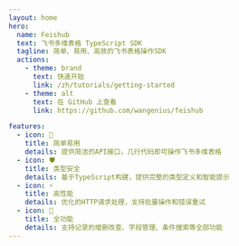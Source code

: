 ```yaml
---
layout: home
hero:
  name: Feishub
  text: 飞书多维表格 TypeScript SDK
  tagline: 简单、易用、高效的飞书表格操作SDK
  actions:
    - theme: brand
      text: 快速开始
      link: /zh/tutorials/getting-started
    - theme: alt
      text: 在 GitHub 上查看
      link: https://github.com/wangenius/feishub

features:
  - icon: 🚀
    title: 简单易用
    details: 提供简洁的API接口，几行代码即可操作飞书多维表格
  - icon: 🛡️
    title: 类型安全
    details: 基于TypeScript构建，提供完整的类型定义和智能提示
  - icon: ⚡
    title: 高性能
    details: 优化的HTTP请求处理，支持批量操作和错误重试
  - icon: 🔧
    title: 全功能
    details: 支持记录的增删改查、字段管理、条件搜索等全部功能
---
```


